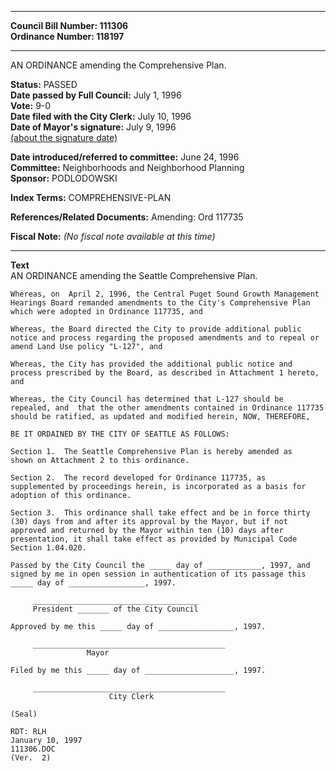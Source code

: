 * * * * *  
  
**Council Bill Number: [](#h0)[](#h2)111306**   
**Ordinance Number: 118197**  
  
* * * * *  
  
AN ORDINANCE amending the Comprehensive Plan.  
  
**Status:** PASSED   
**Date passed by Full Council:** July 1, 1996   
**Vote:** 9-0   
**Date filed with the City Clerk:** July 10, 1996   
**Date of Mayor's signature:** July 9, 1996   
[(about the signature date)](/~public/approvaldate.htm)   
  
  
**Date introduced/referred to committee:** June 24, 1996   
**Committee:** Neighborhoods and Neighborhood Planning   
**Sponsor:** PODLODOWSKI   
  
**Index Terms:** COMPREHENSIVE-PLAN  
  
**References/Related Documents:** Amending: Ord 117735  
  
**Fiscal Note:** *(No fiscal note available at this time)*  
  
* * * * *  
  
**Text**  
    AN ORDINANCE  amending the Seattle Comprehensive Plan.  
  
    Whereas, on  April 2, 1996, the Central Puget Sound Growth Management  
    Hearings Board remanded amendments to the City's Comprehensive Plan  
    which were adopted in Ordinance 117735, and  
  
    Whereas, the Board directed the City to provide additional public  
    notice and process regarding the proposed amendments and to repeal or  
    amend Land Use policy "L-127", and  
  
    Whereas, the City has provided the additional public notice and  
    process prescribed by the Board, as described in Attachment 1 hereto,  
    and  
  
    Whereas, the City Council has determined that L-127 should be  
    repealed, and  that the other amendments contained in Ordinance 117735  
    should be ratified, as updated and modified herein, NOW, THEREFORE,  
  
    BE IT ORDAINED BY THE CITY OF SEATTLE AS FOLLOWS:  
  
    Section 1.  The Seattle Comprehensive Plan is hereby amended as  
    shown on Attachment 2 to this ordinance.  
  
    Section 2.  The record developed for Ordinance 117735, as  
    supplemented by proceedings herein, is incorporated as a basis for  
    adoption of this ordinance.  
  
    Section 3.  This ordinance shall take effect and be in force thirty  
    (30) days from and after its approval by the Mayor, but if not  
    approved and returned by the Mayor within ten (10) days after  
    presentation, it shall take effect as provided by Municipal Code  
    Section 1.04.020.  
  
    Passed by the City Council the _____ day of ____________, 1997, and  
    signed by me in open session in authentication of its passage this  
    _____ day of _________________, 1997.  
  
         _____________________________________  
         President _______ of the City Council  
  
    Approved by me this _____ day of _________________, 1997.  
  
         ___________________________________________  
                     Mayor  
  
    Filed by me this _____ day of ____________________, 1997.  
  
         ___________________________________________  
                          City Clerk  
  
    (Seal)  
  
    RDT: RLH  
    January 10, 1997  
    111306.DOC  
    (Ver.  2)  
